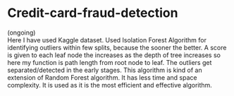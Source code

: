 # Credit-card-fraud-detection
(ongoing)   
Here I have used Kaggle dataset. Used Isolation Forest Algorithm for identifying outliers within few splits, because the sooner the better. A score is given to each leaf node the increases as the depth of tree increases so here my function is path length from root node to leaf. The outliers get separated/detected in the early stages. This algorithm is kind of an extension of Random Forest algorithm. It has less time and space complexity. It is used as it is the most efficient and effective algorithm.   
